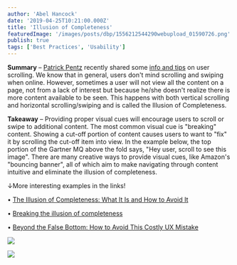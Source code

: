 ```yaml
---
author: 'Abel Hancock'
date: '2019-04-25T10:21:00.000Z'
title: 'Illusion of Completeness'
featuredImage: '/images/posts/dbp/1556212544290webupload_01590726.png'
publish: true
tags: ['Best Practices', 'Usability']
---
```


**Summary** – [Patrick Pentz](/web/guest/home/-/loop/people/_patrick.pentz) recently shared some [info and tips](https://loop.liferay.com/home/-/loop/feed/17173351) on user scrolling. We know that in general, users don't mind scrolling and swiping when online. However, sometimes a user will not view all the content on a page, not from a lack of interest but because he/she doesn't realize there is more content available to be seen. This happens with both vertical scrolling and horizontal scrolling/swiping and is called the Illusion of Completeness.

**Takeaway** – Providing proper visual cues will encourage users to scroll or swipe to additional content. The most common visual cue is "breaking" content. Showing a cut-off portion of content causes users to want to "fix" it by scrolling the cut-off item into view. In the example below, the top portion of the Gartner MQ above the fold says, "Hey user, scroll to see this image". There are many creative ways to provide visual cues, like Amazon's "bouncing banner", all of which aim to make navigating through content intuitive and eliminate the illusion of completeness.

↓More interesting examples in the links!

• [The Illusion of Completeness: What It Is and How to Avoid It](https://www.nngroup.com/articles/illusion-of-completeness/)

• [Breaking the illusion of completeness](https://webflow.com/blog/breaking-the-illusion-of-completeness)

• [Beyond the False Bottom: How to Avoid This Costly UX Mistake](https://conversionxl.com/blog/false-bottom/)

![](/images/posts/dbp/1556212544290webupload_01590726.png)

![](/images/posts/dbp/1556211146101webupload_01588434.gif)
